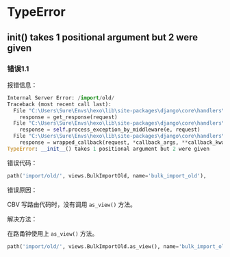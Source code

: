 # TypeError

## __init__() takes 1 positional argument but 2 were given

### 错误1.1

报错信息：

```python
Internal Server Error: /import/old/
Traceback (most recent call last):
  File "C:\Users\Sure\Envs\hexo\lib\site-packages\django\core\handlers\exception.py", line 34, in inner
    response = get_response(request)
  File "C:\Users\Sure\Envs\hexo\lib\site-packages\django\core\handlers\base.py", line 115, in _get_response
    response = self.process_exception_by_middleware(e, request)
  File "C:\Users\Sure\Envs\hexo\lib\site-packages\django\core\handlers\base.py", line 113, in _get_response
    response = wrapped_callback(request, *callback_args, **callback_kwargs)
TypeError: __init__() takes 1 positional argument but 2 were given
```

错误代码：

```python
path('import/old/', views.BulkImportOld, name='bulk_import_old'),
```

错误原因：

CBV 写路由代码时，没有调用 `as_view()` 方法。

解决方法：

在路甬钟使用上 `as_view()` 方法。

```python
path('import/old/', views.BulkImportOld.as_view(), name='bulk_import_old'),
```

